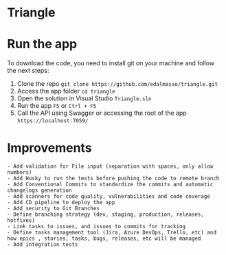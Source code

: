 # Triangle

# Run the app
To download the code, you need to install git on your machine and follow the next steps:
1. Clone the repo ```git clone https://github.com/edalmasso/triangle.git```
2. Access the app folder ```cd triangle```									
3. Open the solution in Visual Studio ```Triangle.sln```
4. Run the app ```F5``` or ```Ctrl + F5```
5. Call the API using Swagger or accessing the root of the app ```https://localhost:7059/```

# Improvements
	- Add validation for File input (separation with spaces, only allow numbers)
	- Add Husky to run the tests before pushing the code to remote branch
	- Add Conventional Commits to standardize the commits and automatic changelogs generation 
	- Add scanners for code quality, vulnerabilities and code coverage
	- Add CD pipeline to deploy the app
	- Add security to Git Branches
	- Define branching strategy (dev, staging, production, releases, hotfixes)
	- Link tasks to issues, and issues to commits for tracking
	- Define tasks management tool (Jira, Azure DevOps, Trello, etc) and how epics , stories, tasks, bugs, releases, etc will be managed
	- Add integration tests




	